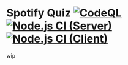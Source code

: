 # Spotify Quiz [![CodeQL](https://github.com/NachoToast/SpotifyQuiz/actions/workflows/codeql-analysis.yml/badge.svg)](https://github.com/NachoToast/SpotifyQuiz/actions/workflows/codeql-analysis.yml) [![Node.js CI (Server)](https://github.com/NachoToast/SpotifyQuiz/actions/workflows/node.js.server.yml/badge.svg)](https://github.com/NachoToast/SpotifyQuiz/actions/workflows/node.js.server.yml) [![Node.js CI (Client)](https://github.com/NachoToast/SpotifyQuiz/actions/workflows/node.js.client.yml/badge.svg)](https://github.com/NachoToast/SpotifyQuiz/actions/workflows/node.js.client.yml)

wip
